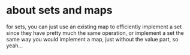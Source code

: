 # about sets and maps

for sets, you can just use an existing map to efficiently implement a set since
they have pretty much the same operation, or implement a set the same way you
would implement a map, just without the value part, so yeah...
